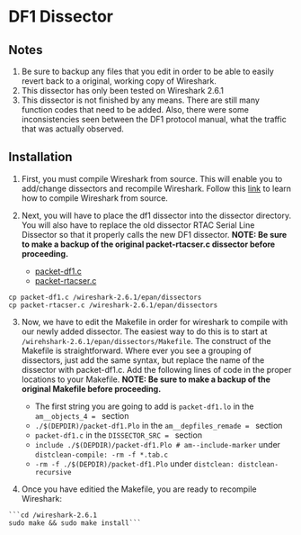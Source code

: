 # DF1 Dissector

## Notes

1. Be sure to backup any files that you edit in order to be able to easily revert back to a original, working copy of Wireshark. 
2. This dissector has only been tested on Wireshark 2.6.1
3. This dissector is not finished by any means. There are still many function codes that need to be added. Also, there were some inconsistencies seen between the DF1 protocol manual, what the traffic that was actually observed.

## Installation

1. First, you must compile Wireshark from source. This will enable you to add/change dissectors and recompile Wireshark. Follow this [link](https://www.wireshark.org/docs/wsug_html_chunked/ChBuildInstallUnixBuild.html) to learn how to compile Wireshark from source.

2. Next, you will have to place the df1 dissector into the dissector directory. You will also have to replace the old dissector RTAC Serial Line Dissector so that it properly calls the new DF1 dissector. **NOTE: Be sure to make a backup of the original packet-rtacser.c dissector before proceeding.**
    - [packet-df1.c](https://github.com/samt707/ambersloth/blob/master/df1/dissectors/packet-df1.c)
    - [packet-rtacser.c](https://github.com/samt707/ambersloth/blob/master/df1/dissectors/packet-rtacser.c)
  ```
  cp packet-df1.c /wireshark-2.6.1/epan/dissectors
  cp packet-rtacser.c /wireshark-2.6.1/epan/dissectors
  
  ```
  
  3. Now, we have to edit the Makefile in order for wireshark to compile with our newly added dissector. The easiest way to do this is to start at ```/wirehshark-2.6.1/epan/dissectors/Makefile```. The construct of the Makefile is straightforward. Where ever you see a grouping of dissectors, just add the same syntax, but replace the name of the dissector with packet-df1.c. Add the following lines of code in the proper locations to your Makefile. **NOTE: Be sure to make a backup of the original Makefile before proceeding.**
      - The first string you are going to add is ```packet-df1.lo``` in the ```am__objects_4 = ``` section
      - ```./$(DEPDIR)/packet-df1.Plo``` in the ```am__depfiles_remade = ``` section
      - ```packet-df1.c``` in the ```DISSECTOR_SRC = ``` section
      - ```include ./$(DEPDIR)/packet-df1.Plo # am--include-marker``` under ```distclean-compile:
        -rm -f *.tab.c```
      -  ```-rm -f ./$(DEPDIR)/packet-df1.Plo``` under ```distclean: distclean-recursive```
  
  4. Once you have editied the Makefile, you are ready to recompile Wireshark:
  
    ```cd /wireshark-2.6.1
    sudo make && sudo make install```
